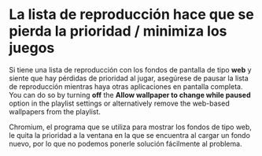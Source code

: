 # La lista de reproducción hace que se pierda la prioridad / minimiza los juegos

Si tiene una lista de reproducción con los fondos de pantalla de tipo **web** y siente que hay pérdidas de prioridad al jugar, asegúrese de pausar la lista de reproducción mientras haya otras aplicaciones en pantalla completa. You can do so by turning **off** the **Allow wallpaper to change while paused** option in the playlist settings or alternatively remove the web-based wallpapers from the playlist.

Chromium, el programa que se utiliza para mostrar los fondos de tipo web, le quita la prioridad a la ventana en la que se encuentra al cargar un fondo nuevo, por lo que no podemos ponerle solución fácilmente al problema.
